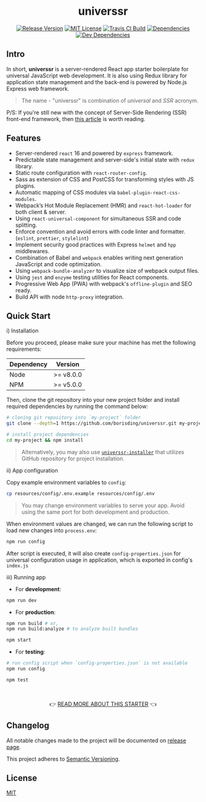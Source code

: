 <h1 align="center">universsr</h1>


<p align="center">
<a href="https://github.com/borisding/universsr"><img src="https://img.shields.io/github/release/borisding/universsr.svg" alt="Release Version"></a>
<a href="https://raw.githubusercontent.com/borisding/universsr/master/LICENSE"><img src="https://img.shields.io/badge/license-MIT-blue.svg" alt="MIT License"></a>
<a href="https://travis-ci.org/borisding/universsr"><img src="https://travis-ci.org/borisding/universsr.svg?branch=master" alt="Travis CI Build"></a>
<a href="https://david-dm.org/borisding/universsr"><img src="https://david-dm.org/borisding/universsr/status.svg" alt="Dependencies"></a>
<a href="https://david-dm.org/borisding/universsr?type=dev"><img src="https://david-dm.org/borisding/universsr/dev-status.svg" alt="Dev Dependencies"></a>
</p>


## Intro

In short, **universsr** is a server-rendered React app starter boilerplate for universal JavaScript web development.
It is also using Redux library for application state management and the back-end is powered by Node.js Express web framework.

> The name - "universsr" is combination of _universal_ and _SSR_ acronym.

P/S: If you're still new with the concept of Server-Side Rendering (SSR) front-end framework, then [this article](https://medium.freecodecamp.org/demystifying-reacts-server-side-render-de335d408fe4) is worth reading.


## Features

-  Server-rendered `react` 16 and powered by `express` framework.
-  Predictable state management and server-side's initial state with `redux` library.
-  Static route configuration with `react-router-config`.
-  Sass as extension of CSS and PostCSS for transforming styles with JS plugins.
-  Automatic mapping of CSS modules via `babel-plugin-react-css-modules`.
-  Webpack’s Hot Module Replacement (HMR) and `react-hot-loader` for both client & server.
-  Using `react-universal-component` for simultaneous SSR and code splitting.
-  Enforce convention and avoid errors with code linter and formatter. (`eslint`, `prettier`, `stylelint`)
-  Implement security good practices with Express `helmet` and `hpp` middlewares.
-  Combination of Babel and `webpack` enables writing next generation JavaScript and code optimization.
-  Using `webpack-bundle-analyzer` to visualize size of webpack output files.
-  Using `jest` and `enzyme` testing utilities for React components.
-  Progressive Web App (PWA) with webpack's `offline-plugin` and SEO ready.
-  Build API with node `http-proxy` integration.

## Quick Start

i) Installation

Before you proceed, please make sure your machine has met the following requirements:

| Dependency |  Version  |
| ---------- | :-------: |
| Node       | >= v8.0.0 |
| NPM        | >= v5.0.0 |

Then, clone the git repository into your new project folder and install required dependencies by running the command below:

```bash
# cloning git repository into `my-project` folder
git clone --depth=1 https://github.com/borisding/universsr.git my-project

# install project dependencies
cd my-project && npm install
```

> Alternatively, you may also use [`universsr-installer`](https://github.com/borisding/universsr-installer) that utilizes GitHub repository for project installation.

ii) App configuration

Copy example environment variables to `config`:

```bash
cp resources/config/.env.example resources/config/.env
```

> You may change environment variables to serve your app. Avoid using the same port for both development and production.

When environment values are changed, we can run the following script to load new changes into `process.env`:

```bash
npm run config
```

After script is executed, it will also create `config-properties.json` for universal configuration usage in application, which is exported in config's `index.js`

iii) Running app

- For **development**:

```bash
npm run dev
```

- For **production**:

```bash
npm run build # or,
npm run build:analyze # to analyze built bundles

npm start
```

- For **testing**:

```bash
# run config script when `config-properties.json` is not available
npm run config

npm test
```

<br/>
<p align="center">
👉 <a href="https://github.com/borisding/universsr/tree/master/resources/USERGUIDE.md">READ MORE ABOUT THIS STARTER</a> 👈
</p>

## Changelog
All notable changes made to the project will be documented on [release page](https://github.com/borisding/universsr/releases).

This project adheres to [Semantic Versioning](http://semver.org/).

## License

[MIT](https://raw.githubusercontent.com/borisding/universsr/master/LICENSE)
